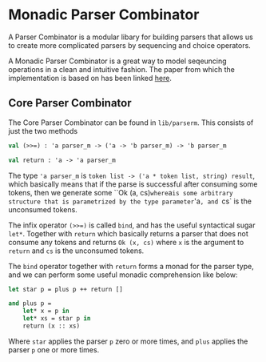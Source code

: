 # Monadic Parser Combinator

A Parser Combinator is a modular libary for building parsers that
allows us to create more complicated parsers by sequencing and choice
operators.

A Monadic Parser Combinator is a great way to model seqeuncing operations
in a clean and intuitive fashion. The paper from which the implementation is
based on has been linked [here](https://www.cs.nott.ac.uk/~pszgmh/monparsing.pdf).

## Core Parser Combinator
The Core Parser Combinator can be found in `lib/parserm`. This consists of just the
two methods
```ocaml
val (>>=) : 'a parser_m -> ('a -> 'b parser_m) -> 'b parser_m

val return : 'a -> 'a parser_m
```

The type `'a parser_m` is `token list -> ('a * token list, string) result`, which basically
means that if the parse is successful after consuming some tokens, then we generate some
``Ok (a, cs)` where `a` is some arbitrary structure that is parametrized by the type
parameter `'a`, and `cs` is the unconsumed tokens.

The infix operator `(>>=)` is called `bind`, and has the useful syntactical sugar
`let*`. Together with `return` which basically returns a parser that does not consume any
tokens and returns `Ok (x, cs)` where `x` is the argument to `return` and `cs` is the
unconsumed tokens.

The `bind` operator together with `return` forms a monad for the parser type, and
we can perform some useful monadic comprehension like below:
```ocaml
let star p = plus p ++ return []

and plus p =
    let* x = p in
    let* xs = star p in
    return (x :: xs)
```
Where `star` applies the parser `p` zero or more times, and `plus` applies the parser `p` one or
more times.
